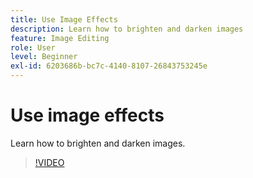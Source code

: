```yaml
---
title: Use Image Effects
description: Learn how to brighten and darken images
feature: Image Editing
role: User
level: Beginner
exl-id: 6203686b-bc7c-4140-8107-26843753245e
---
```

# Use image effects

Learn how to brighten and darken images.

>[!VIDEO](https://video.tv.adobe.com/v/3420223?quality=12&learn=on&hidetitle=true)
